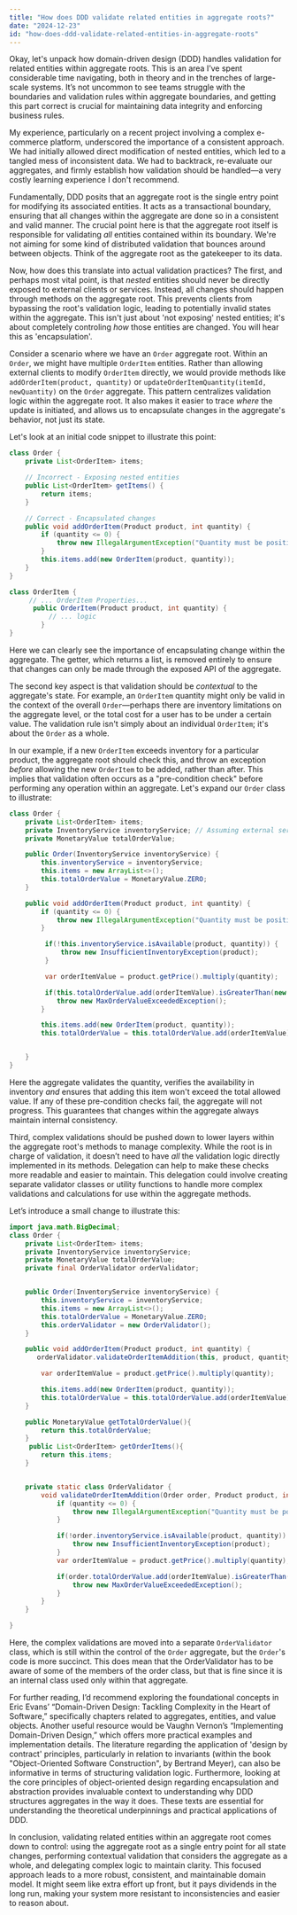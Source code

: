 ```yaml
---
title: "How does DDD validate related entities in aggregate roots?"
date: "2024-12-23"
id: "how-does-ddd-validate-related-entities-in-aggregate-roots"
---
```


Okay, let's unpack how domain-driven design (DDD) handles validation for related entities within aggregate roots. This is an area I’ve spent considerable time navigating, both in theory and in the trenches of large-scale systems. It’s not uncommon to see teams struggle with the boundaries and validation rules within aggregate boundaries, and getting this part correct is crucial for maintaining data integrity and enforcing business rules.

My experience, particularly on a recent project involving a complex e-commerce platform, underscored the importance of a consistent approach. We had initially allowed direct modification of nested entities, which led to a tangled mess of inconsistent data. We had to backtrack, re-evaluate our aggregates, and firmly establish how validation should be handled—a very costly learning experience I don't recommend.

Fundamentally, DDD posits that an aggregate root is the single entry point for modifying its associated entities. It acts as a transactional boundary, ensuring that all changes within the aggregate are done so in a consistent and valid manner. The crucial point here is that the aggregate root itself is responsible for validating *all* entities contained within its boundary. We're not aiming for some kind of distributed validation that bounces around between objects. Think of the aggregate root as the gatekeeper to its data.

Now, how does this translate into actual validation practices? The first, and perhaps most vital point, is that *nested* entities should never be directly exposed to external clients or services. Instead, all changes should happen through methods on the aggregate root. This prevents clients from bypassing the root's validation logic, leading to potentially invalid states within the aggregate. This isn't just about 'not exposing' nested entities; it's about completely controling *how* those entities are changed. You will hear this as 'encapsulation'.

Consider a scenario where we have an `Order` aggregate root. Within an `Order`, we might have multiple `OrderItem` entities. Rather than allowing external clients to modify `OrderItem` directly, we would provide methods like `addOrderItem(product, quantity)` or `updateOrderItemQuantity(itemId, newQuantity)` on the `Order` aggregate. This pattern centralizes validation logic within the aggregate root. It also makes it easier to trace *where* the update is initiated, and allows us to encapsulate changes in the aggregate's behavior, not just its state.

Let's look at an initial code snippet to illustrate this point:

```java
class Order {
    private List<OrderItem> items;

    // Incorrect - Exposing nested entities
    public List<OrderItem> getItems() {
        return items;
    }

    // Correct - Encapsulated changes
    public void addOrderItem(Product product, int quantity) {
        if (quantity <= 0) {
            throw new IllegalArgumentException("Quantity must be positive.");
        }
        this.items.add(new OrderItem(product, quantity));
    }
}

class OrderItem {
     // ... OrderItem Properties...
      public OrderItem(Product product, int quantity) {
          // ... logic
        }
}

```

Here we can clearly see the importance of encapsulating change within the aggregate. The getter, which returns a list, is removed entirely to ensure that changes can only be made through the exposed API of the aggregate.

The second key aspect is that validation should be *contextual* to the aggregate's state. For example, an `OrderItem` quantity might only be valid in the context of the overall `Order`—perhaps there are inventory limitations on the aggregate level, or the total cost for a user has to be under a certain value. The validation rule isn't simply about an individual `OrderItem`; it's about the `Order` as a whole.

In our example, if a new `OrderItem` exceeds inventory for a particular product, the aggregate root should check this, and throw an exception *before* allowing the new `OrderItem` to be added, rather than after. This implies that validation often occurs as a "pre-condition check" before performing any operation within an aggregate. Let's expand our `Order` class to illustrate:

```java
class Order {
    private List<OrderItem> items;
    private InventoryService inventoryService; // Assuming external service for inventory checks
    private MonetaryValue totalOrderValue;

    public Order(InventoryService inventoryService) {
        this.inventoryService = inventoryService;
        this.items = new ArrayList<>();
        this.totalOrderValue = MonetaryValue.ZERO;
    }

    public void addOrderItem(Product product, int quantity) {
        if (quantity <= 0) {
            throw new IllegalArgumentException("Quantity must be positive.");
        }

         if(!this.inventoryService.isAvailable(product, quantity)) {
             throw new InsufficientInventoryException(product);
         }

         var orderItemValue = product.getPrice().multiply(quantity);

         if(this.totalOrderValue.add(orderItemValue).isGreaterThan(new MonetaryValue(1000))) {
            throw new MaxOrderValueExceededException();
        }

        this.items.add(new OrderItem(product, quantity));
        this.totalOrderValue = this.totalOrderValue.add(orderItemValue);


    }
}
```

Here the aggregate validates the quantity, verifies the availability in inventory *and* ensures that adding this item won't exceed the total allowed value. If any of these pre-condition checks fail, the aggregate will not progress. This guarantees that changes within the aggregate always maintain internal consistency.

Third, complex validations should be pushed down to lower layers within the aggregate root's methods to manage complexity. While the root is in charge of validation, it doesn’t need to have *all* the validation logic directly implemented in its methods. Delegation can help to make these checks more readable and easier to maintain. This delegation could involve creating separate validator classes or utility functions to handle more complex validations and calculations for use within the aggregate methods.

Let’s introduce a small change to illustrate this:

```java
import java.math.BigDecimal;
class Order {
    private List<OrderItem> items;
    private InventoryService inventoryService;
    private MonetaryValue totalOrderValue;
    private final OrderValidator orderValidator;


    public Order(InventoryService inventoryService) {
        this.inventoryService = inventoryService;
        this.items = new ArrayList<>();
        this.totalOrderValue = MonetaryValue.ZERO;
        this.orderValidator = new OrderValidator();
    }

    public void addOrderItem(Product product, int quantity) {
       orderValidator.validateOrderItemAddition(this, product, quantity);

        var orderItemValue = product.getPrice().multiply(quantity);

        this.items.add(new OrderItem(product, quantity));
        this.totalOrderValue = this.totalOrderValue.add(orderItemValue);
    }

    public MonetaryValue getTotalOrderValue(){
        return this.totalOrderValue;
    }
     public List<OrderItem> getOrderItems(){
        return this.items;
    }


    private static class OrderValidator {
        void validateOrderItemAddition(Order order, Product product, int quantity) {
            if (quantity <= 0) {
                throw new IllegalArgumentException("Quantity must be positive.");
            }

            if(!order.inventoryService.isAvailable(product, quantity)) {
                throw new InsufficientInventoryException(product);
            }
            var orderItemValue = product.getPrice().multiply(quantity);

            if(order.totalOrderValue.add(orderItemValue).isGreaterThan(new MonetaryValue(1000))) {
                throw new MaxOrderValueExceededException();
            }
        }
    }

}

```

Here, the complex validations are moved into a separate `OrderValidator` class, which is still within the control of the `Order` aggregate, but the `Order`'s code is more succinct. This does mean that the OrderValidator has to be aware of some of the members of the order class, but that is fine since it is an internal class used only within that aggregate.

For further reading, I’d recommend exploring the foundational concepts in Eric Evans’ “Domain-Driven Design: Tackling Complexity in the Heart of Software,” specifically chapters related to aggregates, entities, and value objects. Another useful resource would be Vaughn Vernon’s “Implementing Domain-Driven Design,” which offers more practical examples and implementation details. The literature regarding the application of 'design by contract' principles, particularly in relation to invariants (within the book "Object-Oriented Software Construction", by Bertrand Meyer), can also be informative in terms of structuring validation logic. Furthermore, looking at the core principles of object-oriented design regarding encapsulation and abstraction provides invaluable context to understanding why DDD structures aggregates in the way it does. These texts are essential for understanding the theoretical underpinnings and practical applications of DDD.

In conclusion, validating related entities within an aggregate root comes down to control: using the aggregate root as a single entry point for all state changes, performing contextual validation that considers the aggregate as a whole, and delegating complex logic to maintain clarity. This focused approach leads to a more robust, consistent, and maintainable domain model. It might seem like extra effort up front, but it pays dividends in the long run, making your system more resistant to inconsistencies and easier to reason about.
